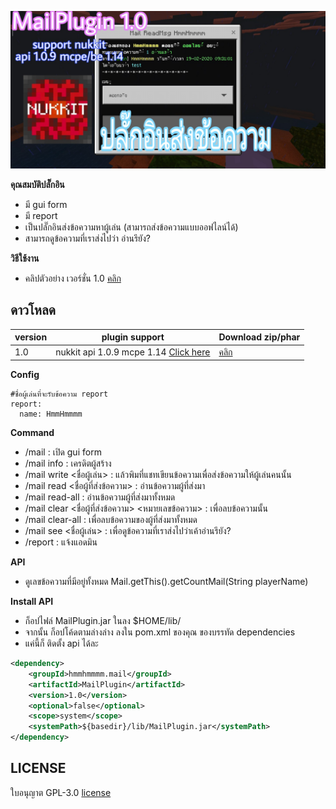 ![icon](images/1.0/PicsArt_02-19-05.13.43.jpg)


**คุณสมบัติปลั๊กอิน**<br>
- มี gui form
- มี report
- เป็นปลั๊กอินส่งข้อความหาผู้เล่น (สามารถส่งข้อความแบบออฟไลน์ได้)
- สามารถดูข้อความที่เราส่งไปว่า อ่านรึยัง?


**วิธีใช้งาน**<br>
- คลิปตัวอย่าง เวอร์ชั่น 1.0 [คลิก](https://youtu.be/OgWbkfY7foE)


## ดาวโหลด
| version  | plugin support                        | Download  zip/phar                                                 |
| ---- | ------------------------------------ | ---------------------------------------------------------- |
| 1.0  | nukkit api 1.0.9 mcpe 1.14 [Click here](https://github.com/NukkitX/Nukkit) | [คลิก](https://github.com/HmmHmmmm/MailPluginNukkit/releases/1.0) |


**Config**<br>
```
#ชื่อผู้เล่นที่จะรับข้อความ report
report:
  name: HmmHmmmm
```


**Command**<br>
- /mail : เปิด gui form
- /mail info : เครดิตผู้สร้าง
- /mail write <ชื่อผู้เล่น> : แล้วพิมที่แชทเขียนข้อความเพื่อส่งข้อความให้ผู้เล่นคนนั้น
- /mail read <ชื่อผู้ที่ส่งข้อความ> : อ่านข้อความผู้ที่ส่งมา
- /mail read-all : อ่านข้อความผู้ที่ส่งมาทั้งหมด
- /mail clear <ชื่อผู้ที่ส่งข้อความ> <หมายเลขข้อความ> : เพื่อลบข้อความนั้น
- /mail clear-all : เพื่อลบข้อความของผู้ที่ส่งมาทั้งหมด
- /mail see <ชื่อผู้เล่น> : เพื่อดูข้อความที่เราส่งไปว่าเค้าอ่านรึยัง?
- /report : แจ้งแอดมิน


**API**<br>
- ดูเลขข้อความที่มีอยู่ทั้งหมด Mail.getThis().getCountMail(String playerName)


**Install API**<br>

- ก็อปไฟล์ MailPlugin.jar ในลง $HOME/lib/
- จากนั้น ก็อปโค้ดตามล่างล่าง ลงใน pom.xml ของคุณ ของบรรทัด dependencies
- แค่นี้ก็ ติดตั้ง api ได้ละ

```xml
<dependency>
    <groupId>hmmhmmmm.mail</groupId>
    <artifactId>MailPlugin</artifactId>
    <version>1.0</version>
    <optional>false</optional>
    <scope>system</scope>
    <systemPath>${basedir}/lib/MailPlugin.jar</systemPath>
</dependency>
```


## LICENSE
ใบอนุญาต GPL-3.0 [license](https://github.com/HmmHmmmm/MailPluginNukkit/blob/master/LICENSE)